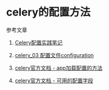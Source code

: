 # celery的配置方法

参考文章

1. [Celery配置实践笔记](https://www.cnblogs.com/blackmatrix/p/8950381.html)

2. [celery_03 配置文件configuration](https://www.cnblogs.com/xbkp/p/6670024.html)

3. [celery官方文档 - app加载配置的方法](http://docs.celeryproject.org/en/latest/userguide/application.html#configuration)

4. [celery官方文档 - 可用的配置字段](http://docs.celeryproject.org/en/latest/userguide/configuration.html#new-lowercase-settings)